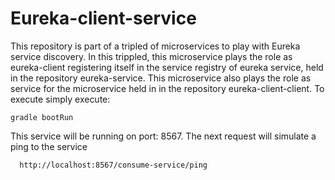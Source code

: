 # Eureka-client-service


This repository is part of a tripled of microservices to play with Eureka service discovery. In this trippled, this  microservice plays the role as eureka-client registering itself in the service registry of eureka service, held in the repository eureka-service. This microservice also plays the role as service for the microservice held in in the repository eureka-client-client.
To execute simply execute:

```
gradle bootRun
```

This service will be running on port: 8567. The next request will simulate a ping to the service

```
  http://localhost:8567/consume-service/ping
```